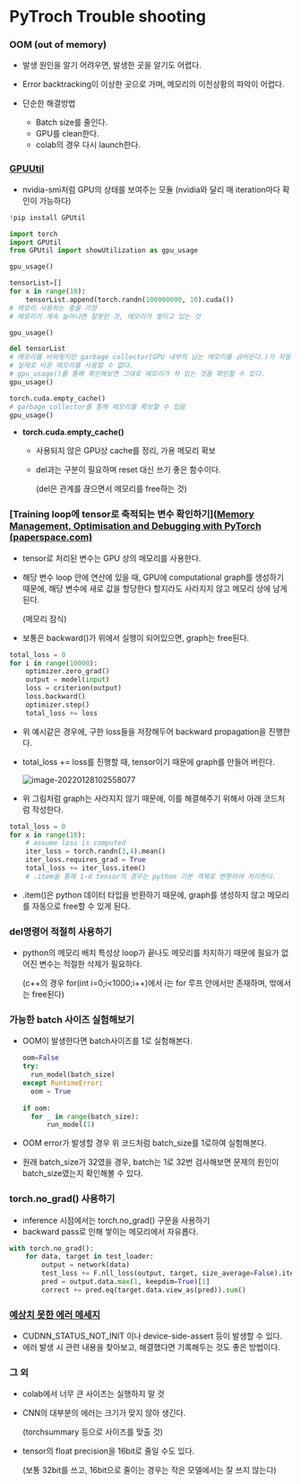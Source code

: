# PyTroch Trouble shooting

### OOM (out of  memory)

- 발생 원인을 알기 어려우면, 발생한 곳을 알기도 어렵다.
- Error backtracking이 이상한 곳으로 가며, 메모리의 이전상황의 파악이 어렵다. 

- 단순한 해결방법
  - Batch size를 줄인다.
  - GPU를 clean한다. 
  - colab의 경우 다시 launch한다. 

### [GPUUtil](https://blog.paperspace.com/pytorch-memory-multi-gpu-debugging/)

- nvidia-smi처럼 GPU의 상태를 보여주는 모듈 (nvidia와 달리 매 iteration마다 확인이 가능하다)

```python
!pip install GPUtil

import torch
import GPUtil
from GPUtil import showUtilization as gpu_usage

gpu_usage()

tensorList=[]
for x in range(10):
    tensorList.append(torch.randn(100000000, 10).cuda())
# 메모리 사용하는 중을 가정
# 메모리가 계속 늘어나면 잘못된 것, 메모리가 쌓이고 있는 것

gpu_usage()

del tensorList
# 메모리를 비워줫지만 garbage collector(GPU 내부의 남는 메모리를 긁어온다.)가 작동하지 않은 상태라
# 실제로 비운 메모리를 사용할 수 없다. 
# gpu_usage()를 통해 확인해보면 그대로 메모리가 차 있는 것을 확인할 수 있다. 
gpu_usage()

torch.cuda.empty_cache()
# garbage collector를 통해 메모리를 확보할 수 있음
gpu_usage()
```



- **torch.cuda.empty_cache()**

  - 사용되지 않은 GPU상 cache를 정리, 가용 메모리 확보

  - del과는 구분이 필요하며 reset 대신 쓰기 좋은 함수이다. 

    (del은 관계를 끊으면서 메모리를 free하는 것)




### [Training loop에 tensor로 축적되는 변수 확인하기]([Memory Management, Optimisation and Debugging with PyTorch (paperspace.com)](https://blog.paperspace.com/pytorch-memory-multi-gpu-debugging/)

- tensor로 처리된 변수는 GPU 상의 메모리를 사용한다.

- 해당 변수 loop 안에 연산에 있을 때, GPU에 computational graph를 생성하기 때문에, 해당 변수에 새로 값을 할당한다 할지라도 사라지지 않고 메모리 상에 남게 된다. 

  (메모리 잠식)

- 보통은 backward()가 위에서 실행이 되어있으면, graph는 free된다. 

```python
total_loss = 0
for i in range(10000):
	optimizer.zero_grad()
	output = model(input)
	loss = criterion(output)
	loss.backward()
	optimizer.step()
	total_loss += loss
```

- 위 예시같은 경우에, 구한 loss들을 저장해두어 backward propagation을 진행한다. 

- total_loss += loss를 진행할 때, tensor이기 때문에 graph를 만들어 버린다. 

  ![image-20220128102558077](../../../../../AppData/Roaming/Typora/typora-user-images/image-20220128102558077.png)

- 위 그림처럼 graph는 사라지지 않기 때문에, 이를 해결해주기 위해서 아래 코드처럼 작성한다. 

```python
total_loss = 0
for x in range(10):
	# assume loss is computed
    iter_loss = torch.randn(3,4).mean()
    iter_loss.requires_grad = True
    total_loss += iter_loss.item()
    # .item을 통해 1-d tensor의 경우는 python 기본 객체로 변환하여 처리한다. 
```

- .item()은 python 데이터 타입을 반환하기 때문에, graph를 생성하지 않고 메모리를 자동으로 free할 수 있게 된다. 



### del명령어 적절히 사용하기

- python의 메모리 배치 특성상 loop가 끝나도 메모리를 차지하기 때문에 필요가 없어진 변수는 적절한 삭제가 필요하다.

  (c++의 경우 for(int i=0;i<1000;i++)에서 i는 for 루프 안에서만 존재하며, 밖에서는 free된다)



### 가능한 batch 사이즈 실험해보기

- OOM이 발생한다면 batch사이즈를 1로 실험해본다. 

  ```python
  oom=False
  try:
  	run_model(batch_size)
  except RuntimeError:
  	oom = True
  	
  if oom:
  	for _ in range(batch_size):
  		run_model(1)
  ```

- OOM error가 발생할 경우 위 코드처럼 batch_size를 1로하여 실험해본다. 

- 원래 batch_size가 32였을 경우, batch는 1로 32번 검사해보면 문제의 원인이 batch_size였는지 확인해볼 수 있다. 



### torch.no_grad() 사용하기

- inference 시점에서는 torch.no_grad() 구문을 사용하기
- backward pass로 인해 쌓이는 메모리에서 자유롭다. 

```python
with torch.no_grad():
    for data, target in test_loader:
        output = network(data)
        test_loss += F.nll_loss(output, target, size_average=False).item()
        pred = output.data.max(1, keepdim=True)[1]
        correct += pred.eq(target.data.view_as(pred)).sum()
```



### [예상치 못한 에러 메세지](https://brstar96.github.io/shoveling/device_error_summary/)

- CUDNN_STATUS_NOT_INIT 이나 device-side-assert 등이 발생할 수 있다. 
- 에러 발생 시 관련 내용을 찾아보고, 해결했다면 기록해두는 것도 좋은 방법이다. 



### 그 외

- colab에서 너무 큰 사이즈는 실행하지 말 것

- CNN의 대부분의 에러는 크기가 맞지 않아 생긴다.

  (torchsummary 등으로 사이즈를 맞출 것)

- tensor의 float precision을 16bit로 줄일 수도 있다. 

  (보통 32bit를 쓰고, 16bit으로 줄이는 경우는 작은 모델에서는 잘 쓰지 않는다)
